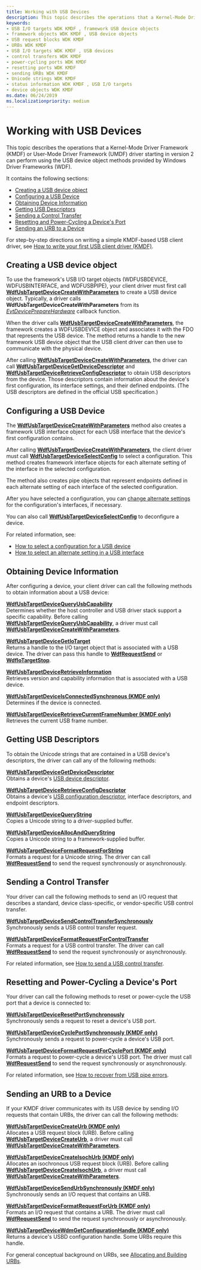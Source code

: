 ```yaml
---
title: Working with USB Devices
description: This topic describes the operations that a Kernel-Mode Driver Framework (KMDF) or User-Mode Driver Framework (UMDF) driver starting in version 2 can perform using the USB device object methods provided by Windows Driver Frameworks (WDF).
keywords:
- USB I/O targets WDK KMDF , framework USB device objects
- framework objects WDK KMDF , USB device objects
- USB request blocks WDK KMDF
- URBs WDK KMDF
- USB I/O targets WDK KMDF , USB devices
- control transfers WDK KMDF
- power-cycling ports WDK KMDF
- resetting ports WDK KMDF
- sending URBs WDK KMDF
- Unicode strings WDK KMDF
- status information WDK KMDF , USB I/O targets
- device objects WDK KMDF
ms.date: 06/24/2019
ms.localizationpriority: medium
---
```


# Working with USB Devices


This topic describes the operations that a Kernel-Mode Driver Framework (KMDF) or User-Mode Driver Framework (UMDF) driver starting in version 2 can perform using the USB device object methods provided by Windows Driver Frameworks (WDF).

It contains the following sections:

-   [Creating a USB device object](#creating-a-framework-usb-device-object)
-   [Configuring a USB Device](#selecting-a-device-configuration)
-   [Obtaining Device Information](#obtaining-device-information)
-   [Getting USB Descriptors](#obtaining-a-device-s-unicode-strings)
-   [Sending a Control Transfer](#sending-a-control-transfer)
-   [Resetting and Power-Cycling a Device's Port](#resetting-and-power-cycling-a-device-s-port)
-   [Sending an URB to a Device](#sending-a-urb-to-a-device)

For step-by-step directions on writing a simple KMDF-based USB client driver, see [How to write your first USB client driver (KMDF)](/windows-hardware/drivers/ddi/index).

## <a href="" id="creating-a-framework-usb-device-object"></a> Creating a USB device object


To use the framework's USB I/O target objects (WDFUSBDEVICE, WDFUSBINTERFACE, and WDFUSBPIPE), your client driver must first call [**WdfUsbTargetDeviceCreateWithParameters**](/windows-hardware/drivers/ddi/wdfusb/nf-wdfusb-wdfusbtargetdevicecreatewithparameters) to create a USB device object. Typically, a driver calls **WdfUsbTargetDeviceCreateWithParameters** from its [*EvtDevicePrepareHardware*](/windows-hardware/drivers/ddi/wdfdevice/nc-wdfdevice-evt_wdf_device_prepare_hardware) callback function.

When the driver calls [**WdfUsbTargetDeviceCreateWithParameters**](/windows-hardware/drivers/ddi/wdfusb/nf-wdfusb-wdfusbtargetdevicecreatewithparameters), the framework creates a WDFUSBDEVICE object and associates it with the FDO that represents the USB device. The method returns a handle to the new framework USB device object that the USB client driver can then use to communicate with the physical device.

After calling [**WdfUsbTargetDeviceCreateWithParameters**](/windows-hardware/drivers/ddi/wdfusb/nf-wdfusb-wdfusbtargetdevicecreatewithparameters), the driver can call [**WdfUsbTargetDeviceGetDeviceDescriptor**](/windows-hardware/drivers/ddi/wdfusb/nf-wdfusb-wdfusbtargetdevicegetdevicedescriptor) and [**WdfUsbTargetDeviceRetrieveConfigDescriptor**](/windows-hardware/drivers/ddi/wdfusb/nf-wdfusb-wdfusbtargetdeviceretrieveconfigdescriptor) to obtain USB descriptors from the device. Those descriptors contain information about the device's first configuration, its interface settings, and their defined endpoints. (The USB descriptors are defined in the official USB specification.)

## <a href="" id="selecting-a-device-configuration"></a>Configuring a USB Device


The [**WdfUsbTargetDeviceCreateWithParameters**](/windows-hardware/drivers/ddi/wdfusb/nf-wdfusb-wdfusbtargetdevicecreatewithparameters) method also creates a framework USB interface object for each USB interface that the device's first configuration contains.

After calling [**WdfUsbTargetDeviceCreateWithParameters**](/windows-hardware/drivers/ddi/wdfusb/nf-wdfusb-wdfusbtargetdevicecreatewithparameters), the client driver must call [**WdfUsbTargetDeviceSelectConfig**](/windows-hardware/drivers/ddi/wdfusb/nf-wdfusb-wdfusbtargetdeviceselectconfig) to select a configuration. This method creates framework interface objects for each alternate setting of the interface in the selected configuration.

The method also creates pipe objects that represent endpoints defined in each alternate setting of each interface of the selected configuration.

After you have selected a configuration, you can [change alternate settings](working-with-usb-interfaces.md#selecting-an-alternate-setting-for-a-usb-interface) for the configuration's interfaces, if necessary.

You can also call [**WdfUsbTargetDeviceSelectConfig**](/windows-hardware/drivers/ddi/wdfusb/nf-wdfusb-wdfusbtargetdeviceselectconfig) to deconfigure a device.

For related information, see:

-   [How to select a configuration for a USB device](/windows-hardware/drivers/ddi/index)
-   [How to select an alternate setting in a USB interface](../usbcon/index.md)

## <a href="" id="obtaining-device-information"></a> Obtaining Device Information


After configuring a device, your client driver can call the following methods to obtain information about a USB device:

<a href="" id="wdfusbtargetdevicequeryusbcapability"></a>[**WdfUsbTargetDeviceQueryUsbCapability**](/windows-hardware/drivers/ddi/wdfusb/nf-wdfusb-wdfusbtargetdevicequeryusbcapability)  
Determines whether the host controller and USB driver stack support a specific capability. Before calling [**WdfUsbTargetDeviceQueryUsbCapability**](/windows-hardware/drivers/ddi/wdfusb/nf-wdfusb-wdfusbtargetdevicequeryusbcapability), a driver must call [**WdfUsbTargetDeviceCreateWithParameters**](/windows-hardware/drivers/ddi/wdfusb/nf-wdfusb-wdfusbtargetdevicecreatewithparameters).

<a href="" id="wdfusbtargetdevicegetiotarget"></a>[**WdfUsbTargetDeviceGetIoTarget**](/windows-hardware/drivers/ddi/wdfusb/nf-wdfusb-wdfusbtargetdevicegetiotarget)  
Returns a handle to the I/O target object that is associated with a USB device. The driver can pass this handle to [**WdfRequestSend**](/windows-hardware/drivers/ddi/wdfrequest/nf-wdfrequest-wdfrequestsend) or [**WdfIoTargetStop**](/windows-hardware/drivers/ddi/wdfiotarget/nf-wdfiotarget-wdfiotargetstop).

<a href="" id="wdfusbtargetdeviceretrieveinformation"></a>[**WdfUsbTargetDeviceRetrieveInformation**](/windows-hardware/drivers/ddi/wdfusb/nf-wdfusb-wdfusbtargetdeviceretrieveinformation)  
Retrieves version and capability information that is associated with a USB device.

<a href="" id="wdfusbtargetdeviceisconnectedsynchronous--kmdf-only-"></a>[**WdfUsbTargetDeviceIsConnectedSynchronous (KMDF only)**](/windows-hardware/drivers/ddi/wdfusb/nf-wdfusb-wdfusbtargetdeviceisconnectedsynchronous)  
Determines if the device is connected.

<a href="" id="wdfusbtargetdeviceretrievecurrentframenumber--kmdf-only-"></a>[**WdfUsbTargetDeviceRetrieveCurrentFrameNumber (KMDF only)**](/windows-hardware/drivers/ddi/wdfusb/nf-wdfusb-wdfusbtargetdeviceretrievecurrentframenumber)  
Retrieves the current USB frame number.

## <a href="" id="obtaining-a-device-s-unicode-strings"></a>Getting USB Descriptors


To obtain the Unicode strings that are contained in a USB device's descriptors, the driver can call any of the following methods:

<a href="" id="wdfusbtargetdevicegetdevicedescriptor"></a>[**WdfUsbTargetDeviceGetDeviceDescriptor**](/windows-hardware/drivers/ddi/wdfusb/nf-wdfusb-wdfusbtargetdevicegetdevicedescriptor)  
Obtains a device's [USB device descriptor](/windows-hardware/drivers/ddi/index).

<a href="" id="wdfusbtargetdeviceretrieveconfigdescriptor"></a>[**WdfUsbTargetDeviceRetrieveConfigDescriptor**](/windows-hardware/drivers/ddi/wdfusb/nf-wdfusb-wdfusbtargetdeviceretrieveconfigdescriptor)  
Obtains a device's [USB configuration descriptor](/windows-hardware/drivers/ddi/index), interface descriptors, and endpoint descriptors.

<a href="" id="---------wdfusbtargetdevicequerystring--------"></a>[**WdfUsbTargetDeviceQueryString**](/windows-hardware/drivers/ddi/wdfusb/nf-wdfusb-wdfusbtargetdevicequerystring)  
Copies a Unicode string to a driver-supplied buffer.

<a href="" id="---------wdfusbtargetdeviceallocandquerystring--------"></a>[**WdfUsbTargetDeviceAllocAndQueryString**](/windows-hardware/drivers/ddi/wdfusb/nf-wdfusb-wdfusbtargetdeviceallocandquerystring)  
Copies a Unicode string to a framework-supplied buffer.

<a href="" id="---------wdfusbtargetdeviceformatrequestforstring--------"></a>[**WdfUsbTargetDeviceFormatRequestForString**](/windows-hardware/drivers/ddi/wdfusb/nf-wdfusb-wdfusbtargetdeviceformatrequestforstring)  
Formats a request for a Unicode string. The driver can call [**WdfRequestSend**](/windows-hardware/drivers/ddi/wdfrequest/nf-wdfrequest-wdfrequestsend) to send the request synchronously or asynchronously.

## <a href="" id="sending-a-control-transfer"></a> Sending a Control Transfer


Your driver can call the following methods to send an I/O request that describes a standard, device class-specific, or vendor-specific USB control transfer.

<a href="" id="---------wdfusbtargetdevicesendcontroltransfersynchronously--------"></a>[**WdfUsbTargetDeviceSendControlTransferSynchronously**](/windows-hardware/drivers/ddi/wdfusb/nf-wdfusb-wdfusbtargetdevicesendcontroltransfersynchronously)  
Synchronously sends a USB control transfer request.

<a href="" id="---------wdfusbtargetdeviceformatrequestforcontroltransfer--------"></a>[**WdfUsbTargetDeviceFormatRequestForControlTransfer**](/windows-hardware/drivers/ddi/wdfusb/nf-wdfusb-wdfusbtargetdeviceformatrequestforcontroltransfer)  
Formats a request for a USB control transfer. The driver can call [**WdfRequestSend**](/windows-hardware/drivers/ddi/wdfrequest/nf-wdfrequest-wdfrequestsend) to send the request synchronously or asynchronously.

For related information, see [How to send a USB control transfer](/windows-hardware/drivers/ddi/index).

## <a href="" id="resetting-and-power-cycling-a-device-s-port"></a> Resetting and Power-Cycling a Device's Port


Your driver can call the following methods to reset or power-cycle the USB port that a device is connected to:

<a href="" id="---------wdfusbtargetdeviceresetportsynchronously"></a>[**WdfUsbTargetDeviceResetPortSynchronously**](/windows-hardware/drivers/ddi/wdfusb/nf-wdfusb-wdfusbtargetdeviceresetportsynchronously)  
Synchronously sends a request to reset a device's USB port.

<a href="" id="---------wdfusbtargetdevicecycleportsynchronously--kmdf-only-"></a>[**WdfUsbTargetDeviceCyclePortSynchronously (KMDF only)**](/windows-hardware/drivers/ddi/wdfusb/nf-wdfusb-wdfusbtargetdevicecycleportsynchronously)  
Synchronously sends a request to power-cycle a device's USB port.

<a href="" id="---------wdfusbtargetdeviceformatrequestforcycleport--kmdf-only-"></a>[**WdfUsbTargetDeviceFormatRequestForCyclePort (KMDF only)**](/windows-hardware/drivers/ddi/wdfusb/nf-wdfusb-wdfusbtargetdeviceformatrequestforcycleport)  
Formats a request to power-cycle a device's USB port. The driver must call [**WdfRequestSend**](/windows-hardware/drivers/ddi/wdfrequest/nf-wdfrequest-wdfrequestsend) to send the request synchronously or asynchronously.

For related information, see [How to recover from USB pipe errors](../usbcon/index.md).

## <a href="" id="sending-a-urb-to-a-device"></a> Sending an URB to a Device


If your KMDF driver communicates with its USB device by sending I/O requests that contain URBs, the driver can call the following methods:

<a href="" id="wdfusbtargetdevicecreateurb--kmdf-only-"></a>[**WdfUsbTargetDeviceCreateUrb (KMDF only)**](/windows-hardware/drivers/ddi/wdfusb/nf-wdfusb-wdfusbtargetdevicecreateurb)  
Allocates a USB request block (URB). Before calling [**WdfUsbTargetDeviceCreateUrb**](/windows-hardware/drivers/ddi/wdfusb/nf-wdfusb-wdfusbtargetdevicecreateurb), a driver must call [**WdfUsbTargetDeviceCreateWithParameters**](/windows-hardware/drivers/ddi/wdfusb/nf-wdfusb-wdfusbtargetdevicecreatewithparameters).

<a href="" id="wdfusbtargetdevicecreateisochurb--kmdf-only-"></a>[**WdfUsbTargetDeviceCreateIsochUrb (KMDF only)**](/windows-hardware/drivers/ddi/wdfusb/nf-wdfusb-wdfusbtargetdevicecreateisochurb)  
Allocates an isochronous USB request block (URB). Before calling [**WdfUsbTargetDeviceCreateIsochUrb**](/windows-hardware/drivers/ddi/wdfusb/nf-wdfusb-wdfusbtargetdevicecreateisochurb), a driver must call [**WdfUsbTargetDeviceCreateWithParameters**](/windows-hardware/drivers/ddi/wdfusb/nf-wdfusb-wdfusbtargetdevicecreatewithparameters).

<a href="" id="---------wdfusbtargetdevicesendurbsynchronously--kmdf-only-"></a>[**WdfUsbTargetDeviceSendUrbSynchronously (KMDF only)**](/windows-hardware/drivers/ddi/wdfusb/nf-wdfusb-wdfusbtargetdevicesendurbsynchronously)  
Synchronously sends an I/O request that contains an URB.

<a href="" id="---------wdfusbtargetdeviceformatrequestforurb--kmdf-only-"></a>[**WdfUsbTargetDeviceFormatRequestForUrb (KMDF only)**](/windows-hardware/drivers/ddi/wdfusb/nf-wdfusb-wdfusbtargetdeviceformatrequestforurb)  
Formats an I/O request that contains a URB. The driver must call [**WdfRequestSend**](/windows-hardware/drivers/ddi/wdfrequest/nf-wdfrequest-wdfrequestsend) to send the request synchronously or asynchronously.

<a href="" id="---------wdfusbtargetdevicewdmgetconfigurationhandle--kmdf-only-"></a>[**WdfUsbTargetDeviceWdmGetConfigurationHandle (KMDF only)**](/windows-hardware/drivers/ddi/wdfusb/nf-wdfusb-wdfusbtargetdevicewdmgetconfigurationhandle)  
Returns a device's USBD configuration handle. Some URBs require this handle.

For general conceptual background on URBs, see [Allocating and Building URBs](../usbcon/how-to-add-xrb-support-for-client-drivers.md).

 

